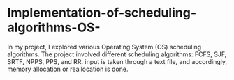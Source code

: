 # Implementation-of-scheduling-algorithms-OS-
In my project, I explored various Operating System (OS) scheduling algorithms. The project involved different scheduling algorithms: FCFS, SJF, SRTF, NPPS, PPS, and RR. input is taken through a text file, and accordingly, memory allocation or reallocation is done. 
